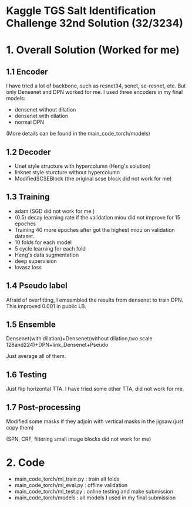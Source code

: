 # Kaggle TGS Salt Identification Challenge 32nd Solution (32/3234)

# 1. Overall Solution (Worked for me)
## 1.1 Encoder
I have tried a lot of backbone, such as resnet34, senet, se-resnet, etc. But only Densenet and DPN worked for me.
I used three encoders in my final models:
* densenet without dilation
* densenet with dilation
* normal DPN

(More details can be found in the main_code_torch/models)
## 1.2 Decoder
* Unet style structure with hypercolumn (Heng's solution)
* linknet style sturcture without hypercolumn
* ModifiedSCSEBlock (the original scse block did not work for me)
## 1.3 Training
* adam (SGD did not work for me )
* (0.5) decay learning rate if the validation miou did not improve for 15 epoches
* Training 40 more epoches after got the highest miou on validation dataset.
* 10 folds for each model
* 5 cycle learning for each fold
* Heng's data sugmentation
* deep supervision
* lovasz loss
## 1.4 Pseudo label
Afraid of overfitting, I emsembled the results from densenet to train DPN. This improved 0.001 in public LB.
## 1.5 Ensemble
Densenet(with dilation)+Densenet(without dilation,two scale 128and224)+DPN+link_Densenet+Pseudo

Just average all of them.
## 1.6 Testing
Just flip horizontal TTA. I have tried some other TTA, did not work for me.

## 1.7 Post-processing
Modified some masks if they adjoin with vertical masks in the jigsaw.(just copy them)

(SPN, CRF, filtering small image blocks did not work for me)

# 2. Code
* main_code_torch/ml_train.py : train all folds
* main_code_torch/ml_eval.py  : offline validation
* main_code_torch/ml_test.py  : online testing and make submission
* main_code_torch/models      : all models I used in my final submission
